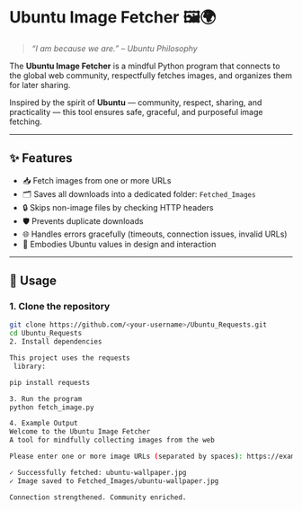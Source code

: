 # Ubuntu Image Fetcher 🖼️🌍

> *“I am because we are.” – Ubuntu Philosophy*  

The **Ubuntu Image Fetcher** is a mindful Python program that connects to the global web community, respectfully fetches images, and organizes them for later sharing.  

Inspired by the spirit of **Ubuntu** — community, respect, sharing, and practicality — this tool ensures safe, graceful, and purposeful image fetching.  

---

## ✨ Features
- 📥 Fetch images from one or more URLs  
- 🗂️ Saves all downloads into a dedicated folder: `Fetched_Images`  
- 🔒 Skips non-image files by checking HTTP headers  
- 🛡️ Prevents duplicate downloads  
- 🌐 Handles errors gracefully (timeouts, connection issues, invalid URLs)  
- 🙌 Embodies Ubuntu values in design and interaction  

---

## 🚀 Usage

### 1. Clone the repository
```bash
git clone https://github.com/<your-username>/Ubuntu_Requests.git
cd Ubuntu_Requests
2. Install dependencies

This project uses the requests
 library:

pip install requests

3. Run the program
python fetch_image.py

4. Example Output
Welcome to the Ubuntu Image Fetcher
A tool for mindfully collecting images from the web

Please enter one or more image URLs (separated by spaces): https://example.com/ubuntu-wallpaper.jpg

✓ Successfully fetched: ubuntu-wallpaper.jpg
✓ Image saved to Fetched_Images/ubuntu-wallpaper.jpg

Connection strengthened. Community enriched.
